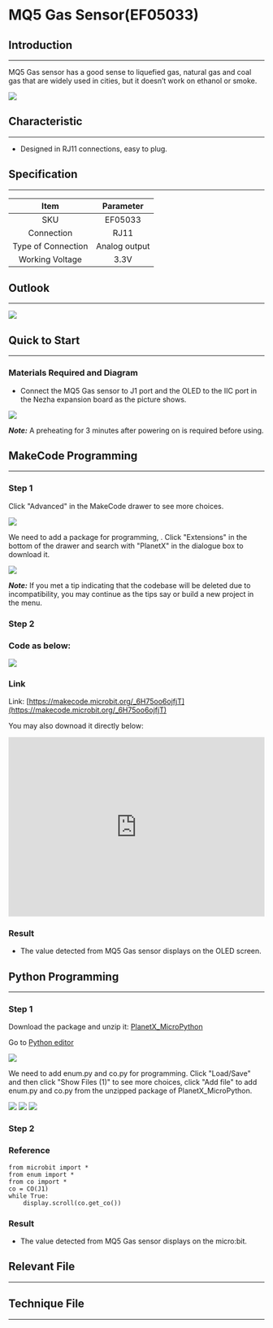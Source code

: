 # MQ5 Gas Sensor(EF05033)

## Introduction
---
MQ5 Gas sensor has a good sense to liquefied gas, natural gas and coal gas that are widely used in cities, but it doesn’t work on ethanol or smoke.

![](./images/05033_01.png)

## Characteristic
---

- Designed in RJ11 connections, easy to plug.

## Specification
---

Item | Parameter 
:-: | :-: 
SKU|EF05033
Connection|RJ11
Type of Connection|Analog output
Working Voltage|3.3V

## Outlook
---


![](./images/05033_02.png)

## Quick to Start
---

### Materials Required and Diagram

- Connect the MQ5 Gas sensor to J1 port and the OLED to the IIC port in the Nezha expansion board as the picture shows.


![](./images/05033_03.png)

***Note:*** A preheating for 3 minutes after powering on is required before using.

## MakeCode Programming
---

### Step 1

Click "Advanced" in the MakeCode drawer to see more choices.

![](./images/05001_04.png)

We need to add a package for programming, . Click "Extensions" in the bottom of the drawer and search with "PlanetX" in the dialogue box to download it. 

![](./images/05001_05.png)

***Note:*** If you met a tip indicating that the codebase will be deleted due to incompatibility, you may continue as the tips say or build a new project in the menu. 

### Step 2

### Code as below:

![](./images/05033_06.png)


### Link
Link: [https://makecode.microbit.org/_6H75oo6ojfjT](https://makecode.microbit.org/_6H75oo6ojfjT)

You may also downoad it directly below:

<div style="position:relative;height:0;padding-bottom:70%;overflow:hidden;"><iframe style="position:absolute;top:0;left:0;width:100%;height:100%;" src="https://makecode.microbit.org/#pub:_6H75oo6ojfjT" frameborder="0" sandbox="allow-popups allow-forms allow-scripts allow-same-origin"></iframe></div>  


### Result
- The value detected from MQ5 Gas sensor displays on the OLED screen.

## Python Programming 
---

### Step 1

Download the package and unzip it: [PlanetX_MicroPython](https://github.com/lionyhw/PlanetX_MicroPython/archive/master.zip)

Go to  [Python editor](https://python.microbit.org/v/2.0)

![](./images/05001_07.png)

We need to add enum.py and co.py for programming. Click "Load/Save" and then click "Show Files (1)" to see more choices, click "Add file" to add enum.py and co.py from the unzipped package of PlanetX_MicroPython. 

![](./images/05001_08.png)
![](./images/05001_09.png)
![](./images/05033_10.png)

### Step 2

### Reference

```
from microbit import *
from enum import *
from co import *
co = CO(J1)
while True:
    display.scroll(co.get_co())
```


### Result
- The value detected from MQ5 Gas sensor displays on the micro:bit.

## Relevant File
---

## Technique File
---
